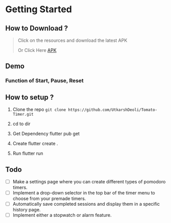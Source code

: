 # Getting Started

## How to Download ?
> Click on the resources and download the latest APK
>
> 
> Or Click Here [APK](https://github.com/UtkarshDeoli/Tomato-Timer/releases/download/prerelease/app-release.apk)

## Demo
### Function of Start, Pause, Reset 


## How to setup ?
1. Clone the repo
`git clone https://github.com/UtkarshDeoli/Tomato-Timer.git`

2. cd to dir

3. Get Dependency flutter pub get

4. Create flutter create .


5. Run flutter run

## Todo

- [ ] Make a settings page where you can create different types of pomodoro timers.
- [ ] Implement a drop-down selector in the top bar of the timer menu to choose from your premade timers.
- [ ] Automatically save completed sessions and display them in a specific history page.
- [ ] Implement either a stopwatch or alarm feature.

